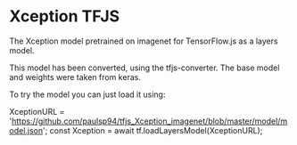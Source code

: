 # Xception TFJS

The Xception model pretrained on imagenet for TensorFlow.js as a layers model.

This model has been converted, using the tfjs-converter.
The base model and weights were taken from keras.

To try the model you can just load it using:

XceptionURL = 'https://github.com/paulsp94/tfjs_Xception_imagenet/blob/master/model/model.json';
const Xception = await tf.loadLayersModel(XceptionURL);

[1]: https://www.npmjs.com/package/@tensorflow/tfjs-converter
[2]: https://keras.io/applications/#xception

